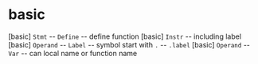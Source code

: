 # basic

[basic] `Stmt` -- `Define` -- define function
[basic] `Instr` -- including label
[basic] `Operand` -- `Label` -- symbol start with `.` -- `.label`
[basic] `Operand` -- `Var` -- can local name or function name
